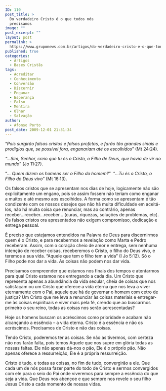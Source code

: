 ```yaml
---
ID: 110
post_title: >
  Do verdadeiro Cristo é o que todos nós
  precisamos
image: ""
post_excerpt: ""
layout: post
permalink: >
  https://www.gruponews.com.br/artigos/do-verdadeiro-cristo-e-o-que-todos-nos-precisamos
published: true
categories:
  - Artigos
  - Bases Cristãs
tags:
  - Acreditar
  - Conhecimento
  - Conversão
  - Discernir
  - Enganar
  - Esperança
  - Falso
  - Mentira
  - Olhar
  - Salvação
author:
  - Afonso Porto
post_date: 2009-12-01 21:31:34
---
```

“<em>Pois surgirão falsos cristos e falsos profetas, e farão tão grandes sinais e prodígios que, se possível fora, enganariam até os escolhidos</em>” (Mt 24:24).

<em>“...Sim, Senhor, creio que tu és o Cristo, o Filho de Deus, que havia de vir ao mundo</em>” (Jo 11:27).

“<em>... Quem dizem os homens ser o Filho do homem?</em>”  “<em>...Tu és o Cristo, o Filho do Deus vivo</em>” (Mt 16:13).

Os falsos cristos que se apresentam nos dias de hoje, logicamente não são explicitamente um engano, pois se assim fossem não teriam como enganar a muitos e até mesmo aos escolhidos. A forma como se apresentam é tão condizente com os nossos desejos que não há muita dificuldade em aceitá-los, não há muita coisa que renunciar, mas ao contrário, apenas receber...receber...receber... (curas, riquezas, soluções de problemas, etc). Os falsos cristos ora apresentados não exigem compromisso, dedicação e entrega pessoal.

É preciso que estejamos entendidos na Palavra de Deus para discernirmos quem é o Cristo, e para recebermos a revelação como Marta e Pedro receberam. Assim, com o coração cheio de amor e entrega, sem nenhuma intenção de receber coisas, receberemos o Cristo, o filho do Deus vivo, e teremos a sua vida. “Aquele que tem o filho tem a vida” (I Jo 5:12). Só o Filho pode nos dar a vida. As coisas não podem nos dar vida.

Precisamos compreender que estamos nos finais dos tempos e atentarmos para qual Cristo estamos nos entregando a cada dia. Um Cristo que representa apenas a abundância da vida secular, cheia de coisas que nos satisfaçam ou um Cristo que oferece a vida eterna que nos leva a viver eternamente com o Pai, aquele que há de governar o homem com cetro de justiça? Um Cristo que me leva a renunciar às coisas materiais e entregar-me às coisas espirituais e viver mais pela fé, crendo que ao buscarmos primeiro o seu reino, todas as coisas nos serão acrescentadas?

Hoje os homens buscam os acréscimos como prioridade e acabam não alcançando a essência – a vida eterna. Cristo é a essência e não os acréscimos. Precisamos de Cristo e não das coisas.

Tendo Cristo, poderemos ter as coisas. Se não as tivermos, com certeza não nos farão falta, pois temos Aquele que nos supre em glória todas as nossas faltas. Ele não apenas dá-nos o pão, Ele é o próprio pão. Não apenas oferece a ressurreição, Ele é a própria ressurreição.

Cristo é tudo, e todas as coisas, no fim de tudo, convergirão a ele. Que cada um de nós possa fazer parte do todo de Cristo e sermos convergidos com ele para o seio do Pai onde viveremos para sempre a essência do que seja a vida. Que Deus nos abençoe e que sempre nos revele o seu filho Jesus Cristo a cada momento de nossas vidas.